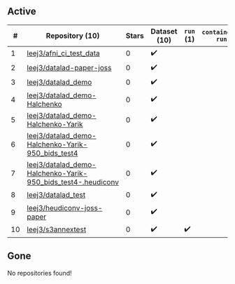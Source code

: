 ## Active
| # | Repository (10) | Stars | Dataset (10) | `run` (1) | `containers-run` |
| --- | --- | --- | --- | --- | --- |
| 1 | [leej3/afni_ci_test_data](https://github.com/leej3/afni_ci_test_data) | 0 | :heavy_check_mark: |  |  |
| 2 | [leej3/datalad-paper-joss](https://github.com/leej3/datalad-paper-joss) | 0 | :heavy_check_mark: |  |  |
| 3 | [leej3/datalad_demo](https://github.com/leej3/datalad_demo) | 0 | :heavy_check_mark: |  |  |
| 4 | [leej3/datalad_demo-Halchenko](https://github.com/leej3/datalad_demo-Halchenko) | 0 | :heavy_check_mark: |  |  |
| 5 | [leej3/datalad_demo-Halchenko-Yarik](https://github.com/leej3/datalad_demo-Halchenko-Yarik) | 0 | :heavy_check_mark: |  |  |
| 6 | [leej3/datalad_demo-Halchenko-Yarik-950_bids_test4](https://github.com/leej3/datalad_demo-Halchenko-Yarik-950_bids_test4) | 0 | :heavy_check_mark: |  |  |
| 7 | [leej3/datalad_demo-Halchenko-Yarik-950_bids_test4-.heudiconv](https://github.com/leej3/datalad_demo-Halchenko-Yarik-950_bids_test4-.heudiconv) | 0 | :heavy_check_mark: |  |  |
| 8 | [leej3/datalad_test](https://github.com/leej3/datalad_test) | 0 | :heavy_check_mark: |  |  |
| 9 | [leej3/heudiconv-joss-paper](https://github.com/leej3/heudiconv-joss-paper) | 0 | :heavy_check_mark: |  |  |
| 10 | [leej3/s3annextest](https://github.com/leej3/s3annextest) | 0 | :heavy_check_mark: | :heavy_check_mark: |  |

## Gone
No repositories found!
